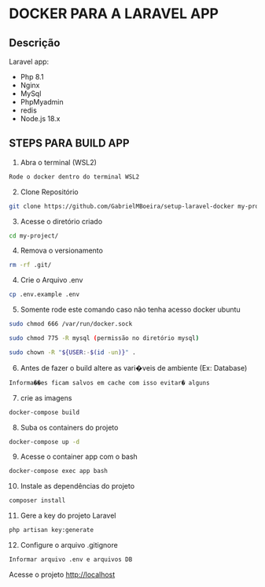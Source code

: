# DOCKER PARA A LARAVEL APP

## Descrição

Laravel app:

- Php 8.1
- Nginx
- MySql
- PhpMyadmin
- redis
- Node.js 18.x

## STEPS PARA BUILD APP

1. Abra o terminal (WSL2)

```sh
Rode o docker dentro do terminal WSL2
```

2. Clone Repositório

```sh
git clone https://github.com/GabrielMBoeira/setup-laravel-docker my-project
```

3. Acesse o diretório criado

```sh
cd my-project/
```

4. Remova o versionamento

```sh
rm -rf .git/
```

4. Crie o Arquivo .env
```sh
cp .env.example .env
```

5. Somente rode este comando caso não tenha acesso docker ubuntu

```sh
sudo chmod 666 /var/run/docker.sock

sudo chmod 775 -R mysql (permissão no diretório mysql)

sudo chown -R "${USER:-$(id -un)}" . 
```

6. Antes de fazer o build altere as vari�veis de ambiente (Ex: Database)

```sh 
Informa��es ficam salvos em cache com isso evitar� alguns 
```

7. crie as imagens 

```sh
docker-compose build
```

8. Suba os containers do projeto

```sh
docker-compose up -d
```

9. Acesse o container app com o bash

```sh
docker-compose exec app bash
```

10. Instale as dependências do projeto

```sh
composer install
```

11. Gere a key do projeto Laravel

```sh
php artisan key:generate
```

12. Configure o arquivo .gitignore

```sh
Informar arquivo .env e arquivos DB
```

Acesse o projeto
[http://localhost](http://localhost)
